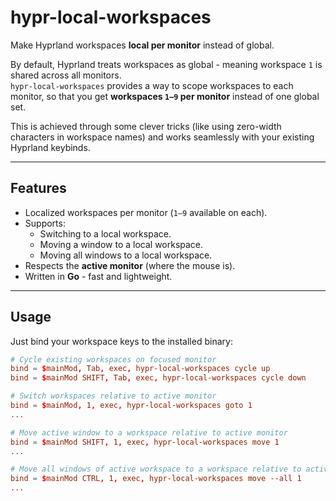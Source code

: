 # hypr-local-workspaces

Make Hyprland workspaces **local per monitor** instead of global.

By default, Hyprland treats workspaces as global - meaning workspace `1` is shared across all monitors.  
`hypr-local-workspaces` provides a way to scope workspaces to each monitor, so that you get **workspaces `1–9` per monitor** instead of one global set.

This is achieved through some clever tricks (like using zero-width characters in workspace names) and works seamlessly with your existing Hyprland keybinds.

---

## Features

- Localized workspaces per monitor (`1–9` available on each).
- Supports:
    - Switching to a local workspace.
    - Moving a window to a local workspace.
    - Moving all windows to a local workspace.
- Respects the **active monitor** (where the mouse is).
- Written in **Go** - fast and lightweight.

---

## Usage

Just bind your workspace keys to the installed binary:

```conf
# Cycle existing workspaces on focused monitor
bind = $mainMod, Tab, exec, hypr-local-workspaces cycle up
bind = $mainMod SHIFT, Tab, exec, hypr-local-workspaces cycle down

# Switch workspaces relative to active monitor
bind = $mainMod, 1, exec, hypr-local-workspaces goto 1
...

# Move active window to a workspace relative to active monitor
bind = $mainMod SHIFT, 1, exec, hypr-local-workspaces move 1
...

# Move all windows of active workspace to a workspace relative to active monitor
bind = $mainMod CTRL, 1, exec, hypr-local-workspaces move --all 1
...
```